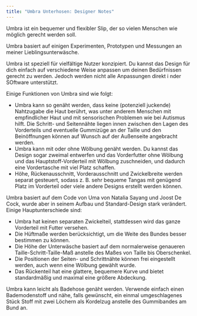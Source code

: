 ```yaml
---
title: "Umbra Unterhosen: Designer Notes"
---
```


Umbra ist ein bequemer und flexibler Slip, der so vielen Menschen wie möglich gerecht werden soll.

Umbra basiert auf einigen Experimenten, Prototypen und Messungen an meiner Lieblingsunterwäsche.

Umbra ist speziell für vielfältige Nutzer konzipiert. Du kannst das Design für dich einfach auf verschiedene Weise anpassen um deinen Bedürfnissen gerecht zu werden. Jedoch werden nicht alle Anpassungen direkt i nder SOftware unterstützt.

Einige Funktionen von Umbra sind wie folgt:

* Umbra kann so genäht werden, dass keine (potenziell juckende) Nahtzugabe die Haut berührt, was unter anderem Menschen mit empfindlicher Haut und mit sensorischen Problemen wie bei Autismus hilft. Die Schritt- und Seitennähte liegen innen zwischen den Lagen des Vorderteils und eventuelle Gummizüge an der Taille und den Beinöffnungen können auf Wunsch auf der Außenseite angebracht werden.
* Umbra kann mit oder ohne Wölbung genäht werden. Du kannst das Design sogar zweimal entwerfen und das Vorderfutter ohne Wölbung und das Hauptstoff-Vorderteil mit Wölbung zuschneiden, und dadurch eine Vordertasche mit viel Platz schaffen.
* Höhe, Rückenausschnitt, Vorderausschnitt und Zwickelbreite werden separat gesteuert, sodass z. B. sehr bequeme Tangas mit genügend Platz im Vorderteil oder viele andere Designs erstellt werden können.

Umbra basiert auf dem Code von Uma von Natalia Sayang und Joost De Cock, wurde aber in seinem Aufbau und Standard-Design stark verändert.
Einige Hauptunterschiede sind:
* Umbra hat keinen separaten Zwickelteil, stattdessen wird das ganze Vorderteil mit Futter versehen.
* Die Hüftmaße werden berücksichtigt, um die Weite des Bundes besser bestimmen zu können.
* Die Höhe der Unterwäsche basiert auf dem normalerweise genaueren Taille-Schritt-Taille-Maß anstelle des Maßes von Taille bis Oberschenkel.
* Die Positionen der Seiten- und Schrittnähte können frei eingestellt werden, auch wenn eine Wölbung gewählt wurde.
* Das Rückenteil hat eine glattere, bequemere Kurve und bietet standardmäßig und maximal eine größere Abdeckung.

<Tip>
  Umbra kann leicht als Badehose genäht werden. Verwende einfach einen Bademodenstoff und nähe, falls gewünscht, ein einmal umgeschlagenes Stück Stoff mit zwei Löchern als Kordelzug anstelle des Gummibandes am Bund an.
</Tip>
